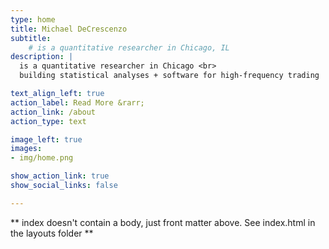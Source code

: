 ```yaml
---
type: home
title: Michael DeCrescenzo
subtitle: 
    # is a quantitative researcher in Chicago, IL
description: |
  is a quantitative researcher in Chicago <br>
  building statistical analyses + software for high-frequency trading

text_align_left: true
action_label: Read More &rarr;
action_link: /about
action_type: text

image_left: true
images:
- img/home.png

show_action_link: true
show_social_links: false

---
```


** index doesn't contain a body, just front matter above.
See index.html in the layouts folder **
